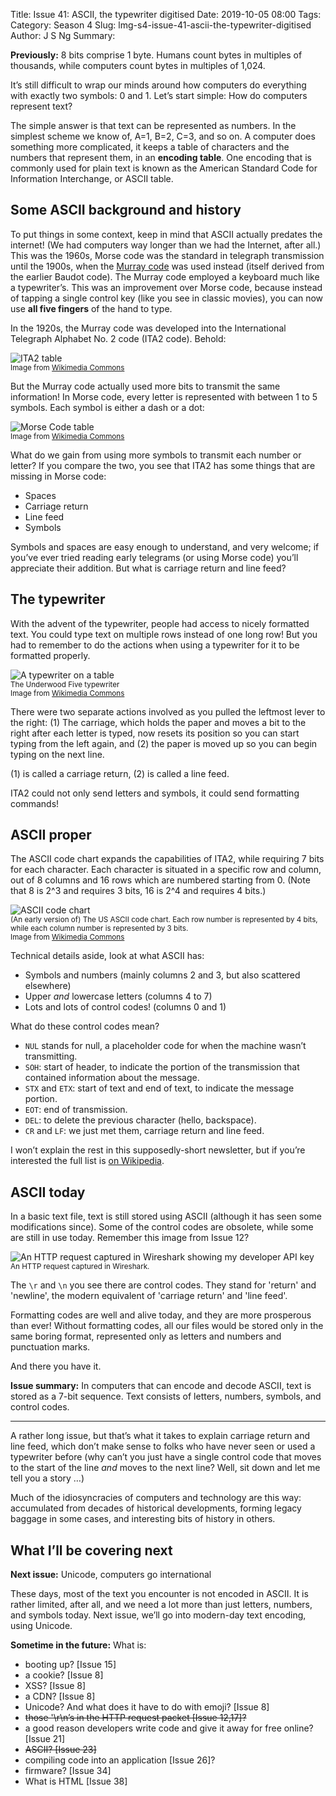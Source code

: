Title: Issue 41: ASCII, the typewriter digitised
Date: 2019-10-05 08:00
Tags: 
Category: Season 4
Slug: lmg-s4-issue-41-ascii-the-typewriter-digitised
Author: J S Ng
Summary: 

**Previously:** 8 bits comprise 1 byte. Humans count bytes in multiples of thousands, while computers count bytes in multiples of 1,024.

It’s still difficult to wrap our minds around how computers do everything with exactly two symbols: 0 and 1. Let’s start simple: How do computers represent text?

The simple answer is that text can be represented as numbers. In the simplest scheme we know of, A=1, B=2, C=3, and so on. A computer does something more complicated, it keeps a table of characters and the numbers that represent them, in an **encoding table**. One encoding that is commonly used for plain text is known as the American Standard Code for Information Interchange, or ASCII table.

## Some ASCII background and history

To put things in some context, keep in mind that ASCII actually predates the internet! (We had computers way longer than we had the Internet, after all.) This was the 1960s, Morse code was the standard in telegraph transmission until the 1900s, when the [Murray code](https://en.wikipedia.org/wiki/Baudot_code#Murray_code) was used instead (itself derived from the earlier Baudot code). The Murray code employed a keyboard much like a typewriter’s. This was an improvement over Morse code, because instead of tapping a single control key (like you see in classic movies), you can now use **all five fingers** of the hand to type.

In the 1920s, the Murray code was developed into the International Telegraph Alphabet No. 2 code (ITA2 code). Behold:

![ITA2 table](https://github.com/ngjunsiang/laymansguide/blob/release/season4/issue041/issue041_01.jpg?raw=true)<br />
<small>Image from [Wikimedia Commons](https://en.wikipedia.org/wiki/File:International_Telegraph_Alphabet_2.jpg)</small>

But the Murray code actually used more bits to transmit the same information! In Morse code, every letter is represented with between 1 to 5 symbols. Each symbol is either a dash or a dot:

![Morse Code table]({attach}/season4/issue041/issue041_02.png)<br />
<small>Image from [Wikimedia Commons](https://en.wikipedia.org/wiki/File:International_Morse_Code.svg)</small>

What do we gain from using more symbols to transmit each number or letter? If you compare the two, you see that ITA2 has some things that are missing in Morse code:

- Spaces
- Carriage return
- Line feed
- Symbols

Symbols and spaces are easy enough to understand, and very welcome; if you’ve ever tried reading early telegrams (or using Morse code) you’ll appreciate their addition. But what is carriage return and line feed?

## The typewriter

With the advent of the typewriter, people had access to nicely formatted text. You could type text on multiple rows instead of one long row! But you had to remember to do the actions when using a typewriter for it to be formatted properly.

![A typewriter on a table](https://github.com/ngjunsiang/laymansguide/blob/release/season4/issue041/issue041_03.jpg?raw=true)<br />
<small>The Underwood Five typewriter<br />
Image from [Wikimedia Commons](https://en.wikipedia.org/wiki/File:Underwoodfive.jpg)</small>

There were two separate actions involved as you pulled the leftmost lever to the right: (1) The carriage, which holds the paper and moves a bit to the right after each letter is typed, now resets its position so you can start typing from the left again, and (2) the paper is moved up so you can begin typing on the next line.

(1) is called a carriage return, (2) is called a line feed.

ITA2 could not only send letters and symbols, it could send formatting commands!

## ASCII proper

The ASCII code chart expands the capabilities of ITA2, while requiring 7 bits for each character. Each character is situated in a specific row and column, out of 8 columns and 16 rows which are numbered starting from 0. (Note that 8 is 2^3 and requires 3 bits, 16 is 2^4 and requires 4 bits.)

![ASCII code chart]({attach}/season4/issue041/issue041_04.png)<br />
<small>(An early version of) The US ASCII code chart. Each row number is represented by 4 bits, while each column number is represented by 3 bits.<br />
Image from [Wikimedia Commons](https://en.wikipedia.org/wiki/File:USASCII_code_chart.png)</small>

Technical details aside, look at what ASCII has:

- Symbols and numbers (mainly columns 2 and 3, but also scattered elsewhere)
- Upper _and_ lowercase letters (columns 4 to 7)
- Lots and lots of control codes! (columns 0 and 1)

What do these control codes mean?

- `NUL` stands for null, a placeholder code for when the machine wasn’t transmitting.
- `SOH`: start of header, to indicate the portion of the transmission that contained information about the message.
- `STX` and `ETX`: start of text and end of text, to indicate the message portion.
- `EOT`: end of transmission.
- `DEL`: to delete the previous character (hello, backspace).
- `CR` and `LF`: we just met them, carriage return and line feed.

I won’t explain the rest in this supposedly-short newsletter, but if you’re interested the full list is [on Wikipedia](https://en.wikipedia.org/wiki/ASCII#Control_characters).

## ASCII today

In a basic text file, text is still stored using ASCII (although it has seen some modifications since). Some of the control codes are obsolete, while some are still in use today. Remember this image from Issue 12?

![An HTTP request captured in Wireshark showing my developer API key]({attach}/season1/issue012/issue012_01.png)<br />
<small>An HTTP request captured in Wireshark.</small>

The `\r` and `\n` you see there are control codes. They stand for 'return' and 'newline', the modern equivalent of 'carriage return' and 'line feed'.

Formatting codes are well and alive today, and they are more prosperous than ever! Without formatting codes, all our files would be stored only in the same boring format, represented only as letters and numbers and punctuation marks.

And there you have it.

**Issue summary:** In computers that can encode and decode ASCII, text is stored as a 7-bit sequence. Text consists of letters, numbers, symbols, and control codes.

-----

A rather long issue, but that’s what it takes to explain carriage return and line feed, which don’t make sense to folks who have never seen or used a typewriter before (why can’t you just have a single control code that moves to the start of the line _and_ moves to the next line? Well, sit down and let me tell you a story …)

Much of the idiosyncracies of computers and technology are this way: accumulated from decades of historical developments, forming legacy baggage in some cases, and interesting bits of history in others.

## What I’ll be covering next

**Next issue:** Unicode, computers go international

These days, most of the text you encounter is not encoded in ASCII. It is rather limited, after all, and we need a lot more than just letters, numbers, and symbols today. Next issue, we’ll go into modern-day text encoding, using Unicode.

**Sometime in the future:** What is:

- booting up? [Issue 15]
- a cookie? [Issue 8]
- XSS? [Issue 8]
- a CDN? [Issue 8]
- Unicode? And what does it have to do with emoji? [Issue 8]
- ~~those '\r\n’s in the HTTP request packet [Issue 12,17]?~~
- a good reason developers write code and give it away for free online? [Issue 21]
- ~~ASCII? [Issue 23]~~
- compiling code into an application [Issue 26]?
- firmware? [Issue 34]
- What is HTML [Issue 38]
